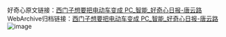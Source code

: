 好奇心原文链接：[西门子想要把电动车变成 PC_智能_好奇心日报-唐云路](https://www.qdaily.com/articles/1649.html)
WebArchive归档链接：[西门子想要把电动车变成 PC_智能_好奇心日报-唐云路](http://web.archive.org/web/20190623150005/https://www.qdaily.com/articles/1649.html)
![image](http://ww3.sinaimg.cn/large/007d5XDply1g3v4j769ipj30u02gv7wh)